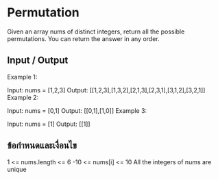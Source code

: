 # Permutation
Given an array nums of distinct integers, return all the possible permutations. You can return the answer in any order.


## Input / Output
Example 1:

Input: nums = [1,2,3]
Output: [[1,2,3],[1,3,2],[2,1,3],[2,3,1],[3,1,2],[3,2,1]]
Example 2:

Input: nums = [0,1]
Output: [[0,1],[1,0]]
Example 3:

Input: nums = [1]
Output: [[1]]


## ข้อกำหนดและเงื่อนไข
1 <= nums.length <= 6
-10 <= nums[i] <= 10
All the integers of nums are unique
